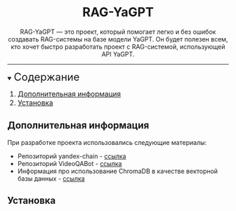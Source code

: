 <!-- Шапка -->
<h1 align="center">RAG-YaGPT</h1>
<p align="center">RAG-YaGPT — это проект, который помогает легко и без ошибок создавать RAG-системы на базе модели YaGPT. Он будет полезен всем, кто хочет быстро разработать проект с RAG-системой, использующей API YaGPT.</p>

<!-- Содержание -->
<hr>
<details open="open">
<summary><font size=5>Содержание</font></summary>
<ol>
 <font size=3><li><a href="#дополнительная-информация">Дополнительная информация</a></li></font>
 <font size=3><li><a href="#установка">Установка</a></li></font>
</ol>
</details>

## Дополнительная информация
При разработке проекта использовались следующие материалы:
- Репозиторий yandex-chain - [ссылка](https://github.com/yandex-datasphere/yandex-chain/tree/main)
- Репозиторий VideoQABot - [ссылка](https://github.com/yandex-datasphere/VideoQABot)
- Информация про использование ChromaDB в качестве векторной базы данных - [ссылка](https://python.langchain.com/v0.2/docs/integrations/vectorstores/chroma/)

## Установка
